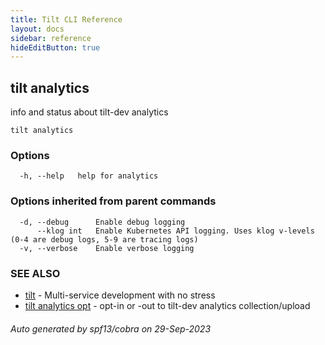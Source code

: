 ```yaml
---
title: Tilt CLI Reference
layout: docs
sidebar: reference
hideEditButton: true
---
```

## tilt analytics

info and status about tilt-dev analytics

```
tilt analytics
```

### Options

```
  -h, --help   help for analytics
```

### Options inherited from parent commands

```
  -d, --debug      Enable debug logging
      --klog int   Enable Kubernetes API logging. Uses klog v-levels (0-4 are debug logs, 5-9 are tracing logs)
  -v, --verbose    Enable verbose logging
```

### SEE ALSO

* [tilt](tilt.html)	 - Multi-service development with no stress
* [tilt analytics opt](tilt_analytics_opt.html)	 - opt-in or -out to tilt-dev analytics collection/upload

###### Auto generated by spf13/cobra on 29-Sep-2023
